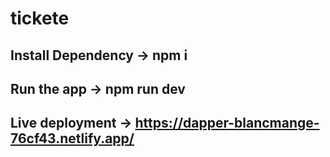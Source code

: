 # tickete
## Install Dependency -> npm i
## Run the app -> npm run dev
## Live deployment -> https://dapper-blancmange-76cf43.netlify.app/

